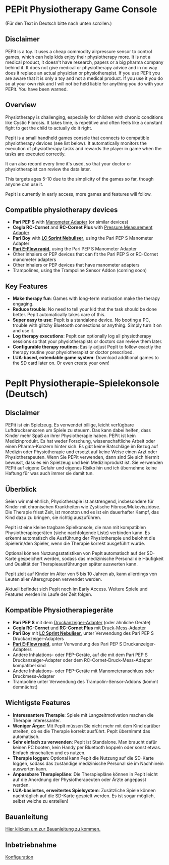 # PEPit Physiotherapy Game Console

(Für den Text in Deutsch bitte nach unten scrollen.)

## Disclaimer

PEPit is a toy. It uses a cheap commodity airpressure sensor to control games, which can help kids enjoy their physiotherapy more. It is not a medical product, it doesn't have research, papers or a big pharma company behind it. It does not give medical or physiotherapy advice and in no way does it replace an actual physician or physiotherapist. If you use PEPit you are aware that it is only a toy and not a medical product. If you use it you do so at your own risk and I will not be held liable for anything you do with your PEPit. You have been warned.


## Overview

Physiotherapy is challenging, especially for children with chronic conditions like Cystic Fibrosis. It takes time, is repetitive and often feels like a constant fight to get the child to actually do it right.

PepIt is a small handheld games console that connects to compatible physiotherapy devices (see list below). It automatically monitors the execution of physiotherapy tasks and rewards the player in game when the tasks are executed correctly.

It can also record every time it's used, so that your doctor or physiotherapist can review the data later.

This targets ages 5-10 due to the simplicity of the games so far, though anyone can use it.

PepIt is currently in early access, more games and features will follow.

## Compatible physiotherapy devices

- **Pari PEP S** with [Manometer Adapter](https://www.pari.com/int/products/pari-pep-systems/) (or similar devices)
- **Cegla RC-Cornet** and **RC-Cornet Plus** with [Pressure Measurement Adapter](https://cegla.de/files/downloads/manuals/RC-Druck-Mess-Adapter-manual-de.pdf)
- **Pari Boy** with **[LC Sprint Nebuliser](https://www.pari.com/int/products/inhalation-devices-for-the-lungs/pari-boy-classic-int/)**, using the Pari PEP S Manometer Adapter
- **[Pari E-Flow rapid](https://www.pari.com/int/products/inhalation-devices-for-the-lungs/eflow-rapid-nebuliser-system/)**, using the Pari PEP S Manometer Adapter
- Other inhalers or PEP devices that can fit the Pari PEP S or RC-Cornet manometer adapters
- Other inhalers or PEP devices that have manometer adapters
- Trampolines, using the Trampoline Sensor Addon (coming soon)

## Key Features

- **Make therapy fun**: Games with long-term motivation make the therapy engaging.
- **Reduce trouble**: No need to tell your kid that the task should be done better. PepIt automatically takes care of this.
- **Super easy to use**: PepIt is a standalone device. No booting a PC, trouble with glitchy Bluetooth connections or anything. Simply turn it on and use it.
- **Log therapy executions**: PepIt can optionally log all physiotherapy sessions so that your physiotherapists or doctors can review them later.
- **Configurable therapy routines**: Easily adjust PepIt to follow exactly the therapy routine your physiotherapist or doctor prescribed.
- **LUA-based, extendable game system**: Download additional games to the SD card later on. Or even create your own!

# PepIt Physiotherapie-Spielekonsole (Deutsch)


## Disclaimer

PEPit ist ein Spielzeug. Es verwendet billige, leicht verfügbare Luftdrucksensoren um Spiele zu steuern. Das kann dabei helfen, dass Kinder mehr Spaß an ihrer Physiotherapie haben. PEPit ist kein Medizinprodukt. Es hat weder Forschung, wissenschaftliche Arbeit oder einen Pharma-Konzern hinter sich. Es gibt keine Ratschläge im Bezug auf Medizin oder Physiotherapie und ersetzt auf keine Weise einen Arzt oder Physiotherapeuten. Wenn Sie PEPit verwenden, dann sind Sie sich hiermit bewusst, dass es ein Spielzeug und kein Medizinprodukt ist. Sie verwenden PEPit auf eigene Gefahr und eigenes Risiko hin und ich übernehme keine Haftung für was auch immer sie damit tun.

## Überblick

Seien wir mal ehrlich, Physiotherapie ist anstrengend, insbesondere für Kinder mit chronischen Krankheiten wie Zystische Fibrose/Mukoviszidose. Die Therapie frisst Zeit, ist monoton und es ist ein dauerhafter Kampf, das Kind dazu zu bringen, sie richtig auszuführen.

PepIt ist eine kleine tragbare Spielkonsole, die man mit kompatiblen Physiotherapiegeräten (siehe nachfolgende Liste) verbinden kann. Es erkennt automatisch die Ausführung der Physiotherapie und belohnt die Spielerin/den Spieler, wenn die Therapie korrekt ausgeführt wurde.

Optional können Nutzungsstatistiken von PepIt automatisch auf der SD-Karte gespeichert werden, sodass das medizinische Personal die Häufigkeit und Qualität der Therapieausführungen später auswerten kann.

PepIt zielt auf Kinder im Alter von 5 bis 10 Jahren ab, kann allerdings von Leuten aller Altersgruppen verwendet werden.

Aktuell befindet sich PepIt noch im Early Access. Weitere Spiele und Features werden im Laufe der Zeit folgen.

## Kompatible Physiotherapiegeräte

- **Pari PEP S** mit dem [Druckanzeiger-Adapter](https://www.pari.com/de/produkte/pari-pep-systeme/) (oder ähnliche Geräte)
- **Cegla RC-Cornet** und **RC-Cornet Plus** mit [Druck-Mess-Adapter](https://cegla.de/files/downloads/manuals/RC-Druck-Mess-Adapter-manual-de.pdf)
- **Pari Boy** mit **[LC Sprint Nebuliser](https://www.pari.com/int/products/inhalation-devices-for-the-lungs/pari-boy-classic-int/)**, unter Verwendung des Pari PEP S Druckanzeiger-Adapters
- **[Pari E-Flow rapid](https://www.pari.com/int/products/inhalation-devices-for-the-lungs/eflow-rapid-nebuliser-system/)**, unter Verwendung des Pari PEP S Druckanzeiger-Adapters
- Andere Inhalations- oder PEP-Geräte, auf die mit dem Pari PEP S Druckanzeiger-Adapter oder dem RC-Cornet-Druck-Mess-Adapter kompatibel sind
- Andere Inhalations- oder PEP-Geräte mit Manometeranschluss oder Druckmess-Adapter
- Trampoline unter Verwendung des Trampolin-Sensor-Addons (kommt demnächst)

## Wichtigste Features

- **Interessantere Therapie**: Spiele mit Langzeitmotivation machen die Therapie interessanter.
- **Weniger Ärger**: Mit PepIt müssen Sie nicht mehr mit dem Kind darüber streiten, ob es die Therapie korrekt ausführt. PepIt übernimmt das automatisch.
- **Sehr einfach zu verwenden**: PepIt ist Standalone. Man braucht dafür keinen PC booten, kein Handy per Bluetooth koppeln oder sonst etwas. Einfach einschalten und es nutzen.
- **Therapie loggen**: Optional kann PepIt die Nutzung auf die SD-Karte loggen, sodass das zuständige medizinische Personal sie im Nachhinein auswerten kann.
- **Anpassbare Therapiepläne**: Die Therapiepläne können in PepIt leicht auf die Anordnung der Physiotherapeuten oder Ärzte angepasst werden.
- **LUA-basiertes, erweitertes Spielsystem**: Zusätzliche Spiele können nachträglich auf die SD-Karte gespielt werden. Es ist sogar möglich, selbst welche zu erstellen!

## Bauanleitung
[Hier klicken um zur Bauanleitung zu kommen.](docs/Parts_de.md)

## Inbetriebnahme
[Konfiguration](Configuration_de.md)

